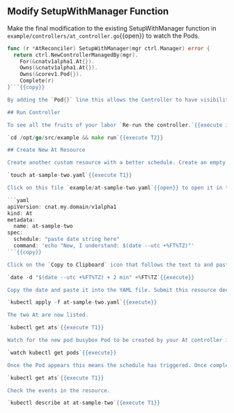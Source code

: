 ## Modify SetupWithManager Function

Make the final modification to the existing SetupWithManager function in `example/controllers/at_controller.go`{{open}} to watch the Pods.

```go
func (r *AtReconciler) SetupWithManager(mgr ctrl.Manager) error {
  return ctrl.NewControllerManagedBy(mgr).
    For(&cnatv1alpha1.At{}).
    Owns(&cnatv1alpha1.At{}).
    Owns(&corev1.Pod{}).
    Complete(r)
}```{{copy}}

By adding the `Pod{}` line this allows the Controller to have visibility into the Pod events.

## Run Controller

To see all the fruits of your labor `Re-run the controller.`{{execute interrupt T2}}

`cd /opt/go/src/example && make run`{{execute T2}}

## Create New At Resource

Create another custom resource with a better schedule. Create an empty YAML file for the new resource.

`touch at-sample-two.yaml`{{execute T1}}

Click on this file `example/at-sample-two.yaml`{{open}} to open it in the editor. Add the following declaration to the opened YAML file in the editor.

```yaml
apiVersion: cnat.my.domain/v1alpha1
kind: At
metadata:
  name: at-sample-two
spec:
  schedule: "paste date string here"
  command: 'echo "Now, I understand: $(date --utc +%FT%TZ)"'
```{{copy}}

Click on the `Copy to Clipboard` icon that follows the text to and paste it into the editor. For the declared schedule time you may want to change the date to a server time a two minutes from now.

`date -d "$(date --utc +%FT%TZ) + 2 min" +%FT%TZ`{{execute}}

Copy the date and paste it into the YAML file. Submit this resource declaration to Kubernetes.

`kubectl apply -f at-sample-two.yaml`{{execute}}

The two At are now listed.

`kubectl get ats`{{execute T1}}

Watch for the new pod busybox Pod to be created by your At controller in a minute or so.

`watch kubectl get pods`{{execute}}

Once the Pod appears this means the schedule has triggered. Once complete use this ```clear```{{execute interrupt}} to break out of the watch or press <kbd>Ctrl</kbd>+<kbd>C</kbd>. Check the Status.

`kubectl get ats`{{execute T1}}

Check the events in the resource.

`kubectl describe at at-sample-two`{{execute T1}}
